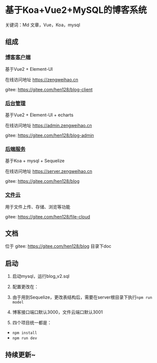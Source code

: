 # 基于Koa+Vue2+MySQL的博客系统

关键词：Md 文章，Vue，Koa，mysql

## 组成

### [博客客户端](https://gitee.com/hen128/blog-client)

基于Vue2 + Element-UI

在线访问地址 https://zengweihao.cn

gitee: https://gitee.com/hen128/blog-client

### [后台管理](https://gitee.com/hen128/blog-admin)

基于Vue2 + Element-UI + echarts

在线访问地址 https://admin.zengweihao.cn

gitee: https://gitee.com/hen128/blog-admin


### [后端服务](https://gitee.com/hen128/blog)

基于Koa + mysql + Sequelize

在线访问地址 https://server.zengweihao.cn

gitee: https://gitee.com/hen128/blog

### [文件云](https://gitee.com/hen128/file-cloud)

用于文件上传、存储、浏览等功能

gitee: https://gitee.com/hen128/file-cloud

## 文档

位于 gitee: https://gitee.com/hen128/blog 目录下doc

## 启动

1. 启动mysql，运行blog_v2.sql

2. 配置更改在：

   

3. 由于用到Sequelize，更改表结构后，需要在server根目录下执行`npm run model`

4. 博客接口端口默认3000，文件云端口默认3001

5. 四个项目统一都是：

- `npm install`
- `npm run dev`

## 持续更新~